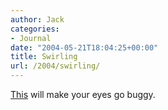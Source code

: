 ```yaml
---
author: Jack
categories:
- Journal
date: "2004-05-21T18:04:25+00:00"
title: Swirling
url: /2004/swirling/
---
```


[This][1] will make your eyes go buggy.

 [1]: http://www.zongrila.net/swirl.htm